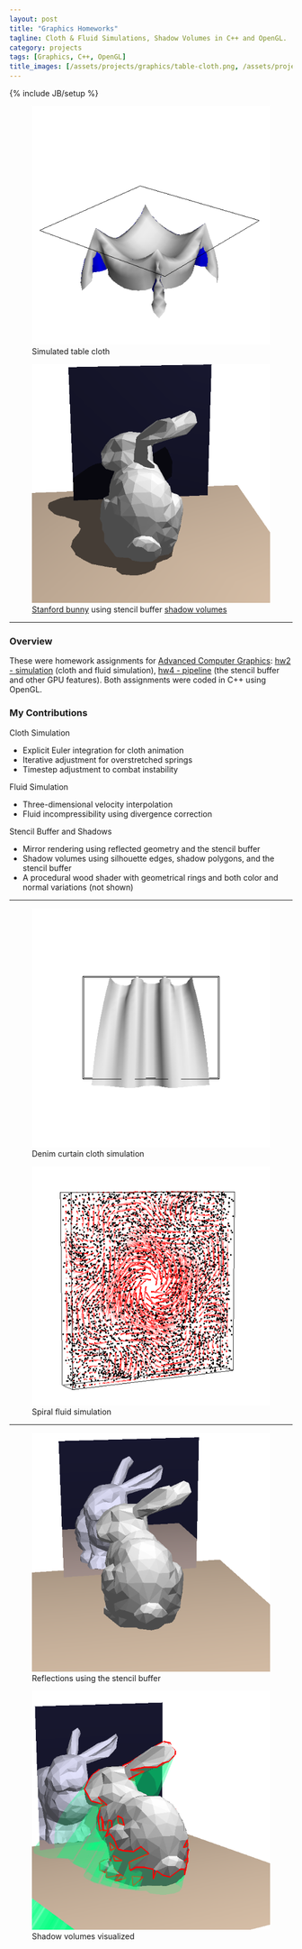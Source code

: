 ```yaml
---
layout: post
title: "Graphics Homeworks"
tagline: Cloth & Fluid Simulations, Shadow Volumes in C++ and OpenGL.
category: projects
tags: [Graphics, C++, OpenGL]
title_images: [/assets/projects/graphics/table-cloth.png, /assets/projects/graphics/shadows.png]
---
```

{% include JB/setup %}

<div class="project-images">
    <figure>
        <img src="/assets/projects/graphics/table-cloth.png" title="Simulated table cloth" class="img-responsive">
        <figcaption>Simulated table cloth</figcaption>
    </figure>
    <figure>
        <img src="/assets/projects/graphics/shadows.png" title="Stanford bunny using shadow volumes" class="img-responsive">
        <figcaption><a href="http://en.wikipedia.org/wiki/Stanford_bunny">Stanford bunny</a> using stencil buffer <a href="http://en.wikipedia.org/wiki/Shadow_volume">shadow volumes</a></figcaption>
    </figure>
</div>

<hr>

<h3>Overview</h3>

These were homework assignments for <a href="http://www.cs.rpi.edu/~cutler/classes/advancedgraphics/S14/index.php">Advanced Computer Graphics</a>: <a href="http://www.cs.rpi.edu/~cutler/classes/advancedgraphics/S14/hw2_simulation.php">hw2 - simulation</a> (cloth and fluid simulation), <a href="http://www.cs.rpi.edu/~cutler/classes/advancedgraphics/S14/hw4_pipeline.php">hw4 - pipeline</a> (the stencil buffer and other GPU features). Both assignments were coded in C++ using OpenGL.

<h3>My Contributions</h3>

Cloth Simulation

* Explicit Euler integration for cloth animation
* Iterative adjustment for overstretched springs
* Timestep adjustment to combat instability

Fluid Simulation

* Three-dimensional velocity interpolation
* Fluid incompressibility using divergence correction

Stencil Buffer and Shadows

* Mirror rendering using reflected geometry and the stencil buffer
* Shadow volumes using silhouette edges, shadow polygons, and the stencil buffer
* A procedural wood shader with geometrical rings and both color and normal variations (not shown)

<hr>

<div class="project-images">
    <figure>
        <img src="/assets/projects/graphics/denim-curtain.png" title="Denim curtain cloth simulation" class="img-responsive">
        <figcaption>Denim curtain cloth simulation</figcaption>
    </figure>
    <figure>
        <img src="/assets/projects/graphics/fluid-spiral.png" title="Spiral fluid simulation" class="img-responsive">
        <figcaption>Spiral fluid simulation</figcaption>
    </figure>
</div>

<hr>

<div class="project-images">
    <figure>
        <img src="/assets/projects/graphics/reflections.png" title="Reflections using the stencil buffer" class="img-responsive">
        <figcaption>Reflections using the stencil buffer</figcaption>
    </figure>
    <figure>
        <img src="/assets/projects/graphics/shadow-volumes.png" title="Shadow volumes visualized" class="img-responsive">
        <figcaption>Shadow volumes visualized</figcaption>
    </figure>
</div>
